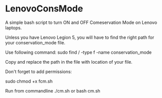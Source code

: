 # LenovoConsMode

A simple bash script to turn ON and OFF Comeservation Mode on Lenovo laptops.

Unless you have Lenovo Legion 5, you will have to find the right path for your conservation_mode file.

Use following command:
sudo find / -type f -name conservation_mode

Copy and replace the path in the file with location of your file.

Don't forget to add permissions:

sudo chmod +x fcm.sh

Run from commandline ./cm.sh or bash cm.sh
